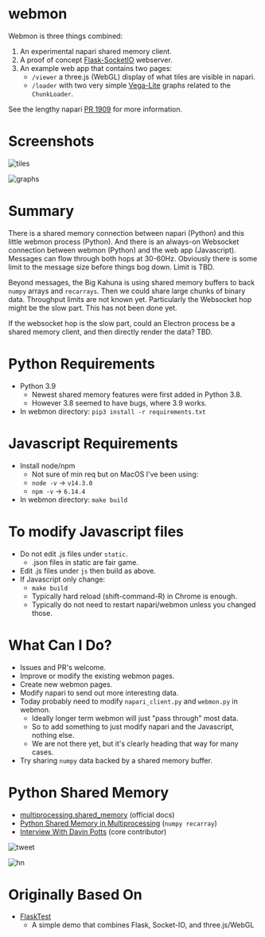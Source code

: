 # webmon

Webmon is three things combined:
1. An experimental napari shared memory client.
2. A proof of concept [Flask-SocketIO](https://flask-socketio.readthedocs.io/en/latest/) webserver.
3. An example web app that contains two pages:
    * `/viewer` a three.js (WebGL) display of what tiles are visible in napari.
    * `/loader` with two very simple [Vega-Lite](https://vega.github.xo/vega-lite/) graphs related to the `ChunkLoader`.

See the lengthy napari [PR 1909](https://github.com/napari/napari/pull/1909) for more information.

# Screenshots

![tiles](https://user-images.githubusercontent.com/4163446/100827155-188b8680-342a-11eb-92bb-217321705947.png)

![graphs](https://user-images.githubusercontent.com/4163446/100827017-b763b300-3429-11eb-94c0-77c5110dc275.png)

# Summary

There is a shared memory connection between napari (Python) and this little webmon process (Python). And there is an always-on Websocket connection between webmon (Python) and the web app (Javascript). Messages can flow through both hops at 30-60Hz. Obviously there is some limit to the message size before things bog down. Limit is TBD.

Beyond messages, the Big Kahuna is using shared memory buffers to back `numpy` arrays and `recarrays`. Then we could share large chunks of binary data. Throughput limits are not known yet. Particularly the Websocket hop might be the slow part. This has not been done yet.

If the websocket hop is the slow part, could an Electron process be a shared memory client, and then directly render the data? TBD.

# Python Requirements

* Python 3.9
    * Newest shared memory features were first added in Python 3.8.
    * However 3.8 seemed to have bugs, where 3.9 works.
* In webmon directory: `pip3 install -r requirements.txt`

# Javascript Requirements

* Install node/npm
    * Not sure of min req but on MacOS I've been using:
    * `node -v` -> `v14.3.0`
    * `npm -v` -> `6.14.4`
* In webmon directory: `make build`

# To modify Javascript files

* Do not edit .js files under `static`.
    * .json files in static are fair game.
* Edit .js files under `js` then build as above.
* If Javascript only change:
   * `make build`
   * Typically hard reload (shift-command-R) in Chrome is enough.
   * Typically do not need to restart napari/webmon unless you changed those.
   
# What Can I Do?

* Issues and PR's welcome.
* Improve or modify the existing webmon pages.
* Create new webmon pages.
* Modify napari to send out more interesting data.
* Today probably need to modify `napari_client.py` and `webmon.py` in webmon.
    * Ideally longer term webmon will just "pass through" most data.
    * So to add something to just modify napari and the Javascript, nothing else.
    * We are not there yet, but it's clearly heading that way for many cases.
* Try sharing `numpy` data backed by a shared memory buffer.


# Python Shared Memory

* [multiprocessing.shared_memory](https://docs.python.org/3/library/multiprocessing.shared_memory.html) (official docs)
* [Python Shared Memory in Multiprocessing](https://mingze-gao.com/posts/python-shared-memory-in-multiprocessing/) (`numpy recarray`)
* [Interview With Davin Potts](https://www.vertica.com/blog/one-on-one-davin-potts-3-news-for-upcoming-python-release-3-8/) (core contributor)

![tweet](https://user-images.githubusercontent.com/4163446/100826307-090b3e00-3428-11eb-80ca-84c704b3ff5d.png)

![hn](https://user-images.githubusercontent.com/4163446/100826691-e7f71d00-3428-11eb-8438-ebca491d6f1a.png)

# Originally Based On
* [FlaskTest](https://github.com/ageller/FlaskTest)
    * A simple demo that combines Flask, Socket-IO, and three.js/WebGL
